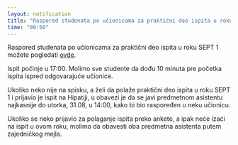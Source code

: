 ```yaml
---
layout: notification
title: "Raspored studenata po učionicama za praktični deo ispita u roku SEPT 1"
time: "09:50"
---
```


Raspored studenata po učionicama za praktični deo ispita u roku SEPT 1 možete pogledati [ovde](../../../ispiti/rasporedi/sept1.pdf).

Ispit počinje u 17:00. Molimo sve studente da dođu 10 minuta pre početka ispita ispred odgovarajuće učionice.

Ukoliko neko nije na spisku, a želi da polaže praktični deo ispita u roku SEPT 1 i prijavio je ispit na Hipatiji, u obavezi je da se javi predmetnom asistentu najkasnije do utorka, 31.08, u 14:00, kako bi bio raspoređen u neku učionicu.

Ukoliko se neko prijavio za polaganje ispita preko ankete, a ipak neće izaći na ispit u ovom roku, molimo da obavesti oba predmetna asistenta putem zajedničkog mejla.

